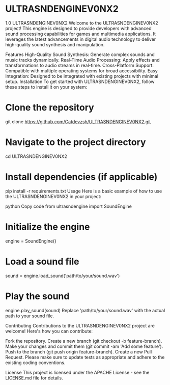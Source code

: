 # ULTRASNDENGINEV0NX2
1.0
ULTRASNDENGINEV0NX2
Welcome to the ULTRASNDENGINEV0NX2 project! This engine is designed to provide developers with advanced sound processing capabilities for games and multimedia applications. It leverages the latest advancements in digital audio technology to deliver high-quality sound synthesis and manipulation.

Features
High-Quality Sound Synthesis: Generate complex sounds and music tracks dynamically.
Real-Time Audio Processing: Apply effects and transformations to audio streams in real-time.
Cross-Platform Support: Compatible with multiple operating systems for broad accessibility.
Easy Integration: Designed to be integrated with existing projects with minimal setup.
Installation
To get started with ULTRASNDENGINEV0NX2, follow these steps to install it on your system:

 
 # Clone the repository
git clone https://github.com/Catdevzsh/ULTRASNDENGINEV0NX2.git

# Navigate to the project directory
cd ULTRASNDENGINEV0NX2

# Install dependencies (if applicable)
pip install -r requirements.txt
Usage
Here is a basic example of how to use the ULTRASNDENGINEV0NX2 in your project:

python
Copy code
from ultrasndengine import SoundEngine

# Initialize the engine
engine = SoundEngine()

# Load a sound file
sound = engine.load_sound('path/to/your/sound.wav')

# Play the sound
engine.play_sound(sound)
Replace 'path/to/your/sound.wav' with the actual path to your sound file.

Contributing
Contributions to the ULTRASNDENGINEV0NX2 project are welcome! Here's how you can contribute:

Fork the repository.
Create a new branch (git checkout -b feature-branch).
Make your changes and commit them (git commit -am 'Add some feature').
Push to the branch (git push origin feature-branch).
Create a new Pull Request.
Please make sure to update tests as appropriate and adhere to the existing coding conventions.

License
This project is licensed under the APACHE  License - see the LICENSE.md file for details.
